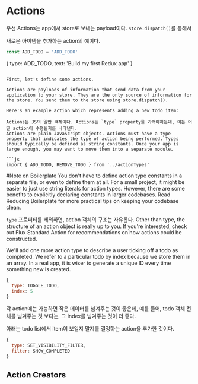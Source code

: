 # Actions

우선 Actions는 app에서 store로 보내는 payload이다. 
`store.dispatch()`를 통해서 

새로운 아이템을 추가하는 action의 예이다. 

```js
const ADD_TODO = 'ADD_TODO'
```
{
  type: ADD_TODO,
  text: 'Build my first Redux app'
}
```

First, let's define some actions.

Actions are payloads of information that send data from your application to your store. They are the only source of information for the store. You send them to the store using store.dispatch().

Here's an example action which represents adding a new todo item:

Actions는 JS의 일반 객체이다. Actions는 `type` property를 가져야하는데, 이는 어떤 action이 수행될지를 나타낸다. 
Actions are plain JavaScript objects. Actions must have a type property that indicates the type of action being performed. Types should typically be defined as string constants. Once your app is large enough, you may want to move them into a separate module.

```js
import { ADD_TODO, REMOVE_TODO } from '../actionTypes'
```

#Note on Boilerplate
You don't have to define action type constants in a separate file, or even to define them at all. For a small project, it might be easier to just use string literals for action types. However, there are some benefits to explicitly declaring constants in larger codebases. Read Reducing Boilerplate for more practical tips on keeping your codebase clean.

`type` 프로퍼티를 제외하면, action 객체의 구조는 자유롭다. 
Other than type, the structure of an action object is really up to you. If you're interested, check out Flux Standard Action for recommendations on how actions could be constructed.

We'll add one more action type to describe a user ticking off a todo as completed. We refer to a particular todo by index because we store them in an array. In a real app, it is wiser to generate a unique ID every time something new is created.
```js
{
  type: TOGGLE_TODO,
  index: 5
}
```
각 action에는 가능하면 작은 데이터를 넘겨주는 것이 좋은데, 예를 들어, todo 객체 전체를 넘겨주는 것 보다는, 그 index를 넘겨주는 것이 더 좋다. 

아래는 todo list에서 item이 보일지 말지를 결정하는 action을 추가한 것이다. 

```js
{
  type: SET_VISIBILITY_FILTER,
  filter: SHOW_COMPLETED
}
```
## Action Creators